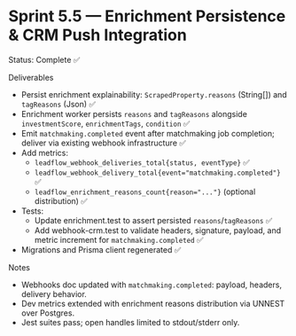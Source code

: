 # Sprint 5.5 — Enrichment Persistence & CRM Push Integration

Status: Complete ✅

Deliverables
- Persist enrichment explainability: `ScrapedProperty.reasons` (String[]) and `tagReasons` (Json) ✅
- Enrichment worker persists `reasons` and `tagReasons` alongside `investmentScore`, `enrichmentTags`, `condition` ✅
- Emit `matchmaking.completed` event after matchmaking job completion; deliver via existing webhook infrastructure ✅
- Add metrics:
  - `leadflow_webhook_deliveries_total{status, eventType}` ✅
  - `leadflow_webhook_delivery_total{event="matchmaking.completed"}` ✅
  - `leadflow_enrichment_reasons_count{reason="..."}` (optional distribution) ✅
- Tests:
  - Update enrichment.test to assert persisted `reasons`/`tagReasons` ✅
  - Add webhook-crm.test to validate headers, signature, payload, and metric increment for `matchmaking.completed` ✅
- Migrations and Prisma client regenerated ✅

Notes
- Webhooks doc updated with `matchmaking.completed`: payload, headers, delivery behavior.
- Dev metrics extended with enrichment reasons distribution via UNNEST over Postgres.
- Jest suites pass; open handles limited to stdout/stderr only.
